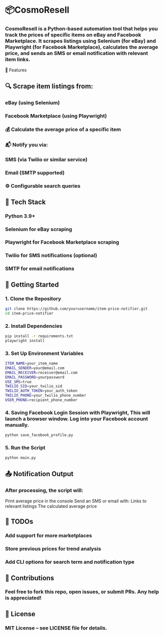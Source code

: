# 📦CosmoResell

### CosmoResell is a Python-based automation tool that helps you track the prices of specific items on eBay and Facebook Marketplace. It scrapes listings using Selenium (for eBay) and Playwright (for Facebook Marketplace), calculates the average price, and sends an SMS or email notification with relevant item links.
🔧 Features

## 🔍 Scrape item listings from:

### eBay (using Selenium)
### Facebook Marketplace (using Playwright)
### 💰 Calculate the average price of a specific item
### 📬 Notify you via:
### SMS (via Twilio or similar service)
### Email (SMTP supported)
### ⚙️ Configurable search queries

## 🧰 Tech Stack

### Python 3.9+
### Selenium for eBay scraping
### Playwright for Facebook Marketplace scraping
### Twilio for SMS notifications (optional)
### SMTP for email notifications

## 🚀 Getting Started

### 1. Clone the Repository

 ```bash
git clone https://github.com/yourusername/item-price-notifier.git
cd item-price-notifier
```
### 2. Install Dependencies

```bash
pip install -r requirements.txt
playwright install
```

### 3. Set Up Environment Variables

```bash
ITEM_NAME=your_item_name
EMAIL_SENDER=your@email.com
EMAIL_RECEIVER=receiver@email.com
EMAIL_PASSWORD=yourpassword
USE_SMS=true
TWILIO_SID=your_twilio_sid
TWILIO_AUTH_TOKEN=your_auth_token
TWILIO_PHONE=your_twilio_phone_number
USER_PHONE=recipient_phone_number
```
### 4. Saving Facebook Login Session with Playwright, This will launch a browser window. Log into your Facebook account manually.

```bash
python save_facebook_profile.py
```
### 5. Run the Script

```bash
python main.py
```
## 📤 Notification Output

### After processing, the script will:
  Print average price in the console
    Send an SMS or email with:
        Links to relevant listings
        The calculated average price

## 📌 TODOs

### Add support for more marketplaces
### Store previous prices for trend analysis
### Add CLI options for search term and notification type

## 🤝 Contributions

### Feel free to fork this repo, open issues, or submit PRs. Any help is appreciated!

## 📄 License

### MIT License – see LICENSE file for details.

